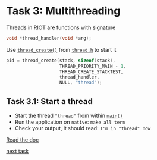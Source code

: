 # Task 3: Multithreading
Threads in RIOT are functions with signature
```C
void *thread_handler(void *arg);
```
Use [`thread_create()`](http://doc.riot-os.org/thread_8h.html#a87c94d383e64a09974fc8665f82a99b3) from
[`thread.h`](http://doc.riot-os.org/thread_8h.html) to start it
```C
pid = thread_create(stack, sizeof(stack),
                    THREAD_PRIORITY_MAIN - 1,
                    THREAD_CREATE_STACKTEST,
                    thread_handler,
                    NULL, "thread");
```

## Task 3.1: Start a thread
* Start the thread `"thread"` from within [`main()`](main.c#L15-L25)
* Run the application on `native`: `make all term`
* Check your output, it should read: `I'm in "thread" now`

[Read the doc](http://doc.riot-os.org/group__core__thread.html)

[next task](../task-04)
